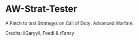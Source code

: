 # AW-Strat-Tester
A Patch to test Strategys on Call of Duty: Advanced Warfare.

Credits:
llGaryyll, Foedi & rFancy

